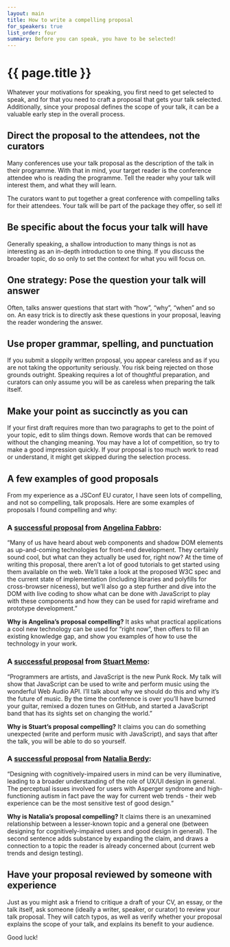```yaml
---
layout: main
title: How to write a compelling proposal
for_speakers: true
list_order: four
summary: Before you can speak, you have to be selected!
---
```


# {{ page.title }}

Whatever your motivations for speaking, you first need to get selected to speak, and for that you need to craft a proposal that gets your talk selected. Additionally, since your proposal defines the scope of your talk, it can be a valuable early step in the overall process.

## Direct the proposal to the attendees, not the curators

Many conferences use your talk proposal as the description of the talk in their programme. With that in mind, your target reader is the conference attendee who is reading the programme. Tell the reader why your talk will interest them, and what they will learn.

The curators want to put together a great conference with compelling talks for their attendees. Your talk will be part of the package they offer, so sell it!

## Be specific about the focus your talk will have

Generally speaking, a shallow introduction to many things is not as interesting as an in-depth introduction to one thing. If you discuss the broader topic, do so only to set the context for what you will focus on.

## One strategy: Pose the question your talk will answer

Often, talks answer questions that start with “how”, “why”, “when” and so on. An easy trick is to directly ask these questions in your proposal, leaving the reader wondering the answer.

## Use proper grammar, spelling, and punctuation

If you submit a sloppily written proposal, you appear careless and as if you are not taking the opportunity seriously. You risk being rejected on those grounds outright. Speaking requires a lot of thoughtful preparation, and curators can only assume you will be as careless when preparing the talk itself.

## Make your point as succinctly as you can

If your first draft requires more than two paragraphs to get to the point of your topic, edit to slim things down. Remove words that can be removed without the changing meaning. You may have a lot of competition, so try to make a good impression quickly. If your proposal is too much work to read or understand, it might get skipped during the selection process.

## A few examples of good proposals

From my experience as a JSConf EU curator, I have seen lots of compelling, and not so compelling, talk proposals. Here are some examples of proposals I found compelling and why:

### A [successful proposal](http://2012.jsconf.eu/speaker/2012/08/24/inspector-web-and-the-mystery-of-the-shadow-dom.html) from [Angelina Fabbro](https://twitter.com/angelinamagnum):

“Many of us have heard about web components and shadow DOM elements as up-and-coming technologies for front-end development. They certainly sound cool, but what can they actually be used for, right now? At the time of writing this proposal, there aren’t a lot of good tutorials to get started using them available on the web. We’ll take a look at the proposed W3C spec and the current state of implementation (including libraries and polyfills for cross-browser niceness), but we’ll also go a step further and dive into the DOM with live coding to show what can be done with JavaScript to play with these components and how they can be used for rapid wireframe and prototype development.”

**Why is Angelina’s proposal compelling?** It asks what practical applications a cool new technology can be used for “right now”, then offers to fill an existing knowledge gap, and show you examples of how to use the technology in your work.

### A [successful proposal](http://2012.jsconf.eu/speaker/2012/08/24/javascript-is-the-new-punk-rock.html) from [Stuart Memo](https://twitter.com/stuartmemo):

“Programmers are artists, and JavaScript is the new Punk Rock. My talk will show that JavaScript can be used to write and perform music using the wonderful Web Audio API. I’ll talk about why we should do this and why it’s the future of music. By the time the conference is over you’ll have burned your guitar, remixed a dozen tunes on GitHub, and started a JavaScript band that has its sights set on changing the world.”

**Why is Stuart’s proposal compelling?** It claims you can do something unexpected (write and perform music with JavaScript), and says that after the talk, you will be able to do so yourself.

### A [successful proposal](http://2013.jsconf.eu/speakers/natalia-berdys-the-web-experience-in-the-autistic-spectrum.html) from [Natalia Berdy](https://twitter.com/batalia):

“Designing with cognitively-impaired users in mind can be very illuminative, leading to a broader understanding of the role of UX/UI design in general. The perceptual issues involved for users with Asperger syndrome and high-functioning autism in fact pave the way for current web trends - their web experience can be the most sensitive test of good design.”

**Why is Natalia’s proposal compelling?** It claims there is an unexamined relationship between a lesser-known topic and a general one (between designing for cognitively-impaired users and good design in general). The second sentence adds substance by expanding the claim, and draws a connection to a topic the reader is already concerned about (current web trends and design testing).

## Have your proposal reviewed by someone with experience

Just as you might ask a friend to critique a draft of your CV, an essay, or the talk itself, ask someone (ideally a writer, speaker, or curator) to review your talk proposal. They will catch typos, as well as verify whether your proposal explains the scope of your talk, and explains its benefit to your audience.

Good luck!